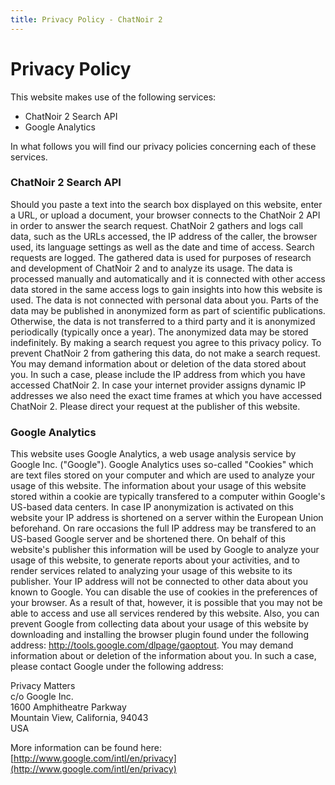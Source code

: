 ```yaml
---
title: Privacy Policy - ChatNoir 2
---
```


# Privacy Policy
This website makes use of the following services:

- ChatNoir 2 Search API
- Google Analytics

In what follows you will find our privacy policies concerning each of these services.

### ChatNoir 2 Search API

Should you paste a text into the search box displayed on this website, enter a URL, or upload a document, your browser connects to the ChatNoir 2 API in order to answer the search request. ChatNoir 2 gathers and logs call data, such as the URLs accessed, the IP address of the caller, the browser used, its language settings as well as the date and time of access. Search requests are logged. The gathered data is used for purposes of research and development of ChatNoir 2 and to analyze its usage. The data is processed manually and automatically and it is connected with other access data stored in the same access logs to gain insights into how this website is used. The data is not connected with personal data about you. Parts of the data may be published in anonymized form as part of scientific publications. Otherwise, the data is not transferred to a third party and it is anonymized periodically (typically once a year). The anonymized data may be stored indefinitely. By making a search request you agree to this privacy policy. To prevent ChatNoir 2 from gathering this data, do not make a search request. You may demand information about or deletion of the data stored about you. In such a case, please include the IP address from which you have accessed ChatNoir 2. In case your internet provider assigns dynamic IP addresses we also need the exact time frames at which you have accessed ChatNoir 2. Please direct your request at the publisher of this website.

### Google Analytics

This website uses Google Analytics, a web usage analysis service by Google Inc. ("Google"). Google Analytics uses so-called "Cookies" which are text files stored on your computer and which are used to analyze your usage of this website. The information about your usage of this website stored within a cookie are typically transfered to a computer within Google's US-based data centers. In case IP anonymization is activated on this website your IP address is shortened on a server within the European Union beforehand. On rare occasions the full IP address may be transfered to an US-based Google server and be shortened there. On behalf of this website's publisher this information will be used by Google to analyze your usage of this website, to generate reports about your activities, and to render services related to analyzing your usage of this website to its publisher. Your IP address will not be connected to other data about you known to Google. You can disable the use of cookies in the preferences of your browser. As a result of that, however, it is possible that you may not be able to access and use all services rendered by this website. Also, you can prevent Google from collecting data about your usage of this website by downloading and installing the browser plugin found under the following address: http://tools.google.com/dlpage/gaoptout. You may demand information about or deletion of the information about you. In such a case, please contact Google under the following address:

Privacy Matters \
c/o Google Inc. \
1600 Amphitheatre Parkway \
Mountain View, California, 94043 \
USA

More information can be found here: [http://www.google.com/intl/en/privacy](http://www.google.com/intl/en/privacy)